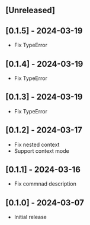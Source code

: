## [Unreleased]

## [0.1.5] - 2024-03-19

- Fix TypeError

## [0.1.4] - 2024-03-19

- Fix TypeError

## [0.1.3] - 2024-03-19

- Fix TypeError

## [0.1.2] - 2024-03-17

- Fix nested context
- Support context mode

## [0.1.1] - 2024-03-16

- Fix commnad description

## [0.1.0] - 2024-03-07

- Initial release

